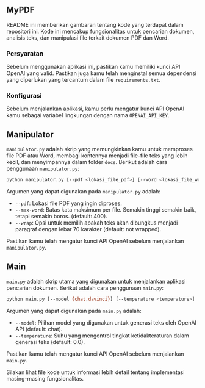 ## MyPDF

README ini memberikan gambaran tentang kode yang terdapat dalam repositori ini. Kode ini mencakup fungsionalitas untuk pencarian dokumen, analisis teks, dan manipulasi file terkait dokumen PDF dan Word.

### Persyaratan

Sebelum menggunakan aplikasi ini, pastikan kamu memiliki kunci API OpenAI yang valid. Pastikan juga kamu telah menginstal semua dependensi yang diperlukan yang tercantum dalam file `requirements.txt`.

### Konfigurasi

Sebelum menjalankan aplikasi, kamu perlu mengatur kunci API OpenAI kamu sebagai variabel lingkungan dengan nama `OPENAI_API_KEY`.

## Manipulator

`manipulator.py` adalah skrip yang memungkinkan kamu untuk memproses file PDF atau Word, membagi kontennya menjadi file-file teks yang lebih kecil, dan menyimpannya dalam folder `docs`. Berikut adalah cara penggunaan `manipulator.py`:

```bash
python manipulator.py [--pdf <lokasi_file_pdf>] [--word <lokasi_file_word>] [--max-word <batas_kata>] [--clean] [--wrap]
```

Argumen yang dapat digunakan pada `manipulator.py` adalah:

- `--pdf`: Lokasi file PDF yang ingin diproses.
- `--max-word`: Batas kata maksimum per file. Semakin tinggi semakin baik, tetapi semakin boros. (default: 400).
- `--wrap`: Opsi untuk memilih apakah teks akan dibungkus menjadi paragraf dengan lebar 70 karakter (default: not wrapped).

Pastikan kamu telah mengatur kunci API OpenAI sebelum menjalankan `manipulator.py`.

## Main

`main.py` adalah skrip utama yang digunakan untuk menjalankan aplikasi pencarian dokumen. Berikut adalah cara penggunaan `main.py`:

```bash
python main.py [--model {chat,davinci}] [--temperature <temperature>]
```

Argumen yang dapat digunakan pada `main.py` adalah:

- `--model`: Pilihan model yang digunakan untuk generasi teks oleh OpenAI API (default: chat).
- `--temperature`: Suhu yang mengontrol tingkat ketidakteraturan dalam generasi teks (default: 0.0).

Pastikan kamu telah mengatur kunci API OpenAI sebelum menjalankan `main.py`.

Silakan lihat file kode untuk informasi lebih detail tentang implementasi masing-masing fungsionalitas.
